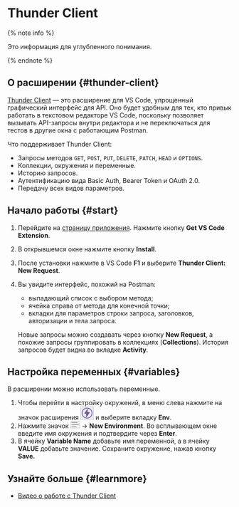 # Thunder Client

{% note info %}

Это информация для углубленного понимания.

{% endnote %}


## О расширении {#thunder-client}

[Thunder Client](https://www.thunderclient.io/) — это расширение для VS Code, упрощенный графический интерфейс для API. Оно будет удобным для тех, кто привык работать в текстовом редакторе VS Code, поскольку позволяет вызывать API-запросы внутри редактора и не переключаться для тестов в другие окна с работающим Postman.

Что поддерживает Thunder Client:
- Запросы методов `GET`, `POST`, `PUT`, `DELETE`, `PATCH`, `HEAD` и `OPTIONS`.
- Коллекции, окружения и переменные.
- Историю запросов.
- Аутентификацию вида Basic Auth, Bearer Token и OAuth 2.0.
- Передачу всех видов параметров.

## Начало работы {#start}

1. Перейдите на [страницу приложения](https://www.thunderclient.io/). Нажмите кнопку **Get VS Code Extension**.
1. В открывшемся окне нажмите кнопку **Install**.
1. После установки нажмите в VS Code **F1** и выберите **Thunder Client: New Request**.
1. Вы увидите интерфейс, похожий на Postman:
    - выпадающий список с выбором метода;
    - ячейка справа от метода для конечной точки;
    - вкладки для параметров строки запроса, заголовков, авторизации и тела запроса.
  
    Новые запросы можно создавать через кнопку **New Request**, а похожие запросы группировать в коллекциях (**Collections**). История запросов будет видна во вкладке **Activity**.

## Настройка переменных {#variables}

В расширении можно использовать переменные.

1. Чтобы перейти в настройку окружений, в меню слева нажмите на значок расширения ![](../images/thunder-icon.png) и выберите вкладку **Env**.
2. Нажмите значок ![](../images/thunder-env.png) → **New Environment**. Во всплывающем окне введите имя окружения и подтвердите через **Enter**.
3. В ячейку **Variable Name** добавьте имя переменной, а в ячейку **VALUE** добавьте значение. Сохраните окружение, нажав кнопку **Save.**

## Узнайте больше {#learnmore}

* [Видео о работе с Thunder Client](https://www.youtube.com/embed/AbCTlemwZ1k)